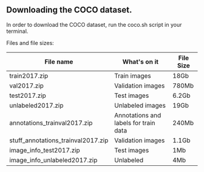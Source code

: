 ## Downloading the COCO dataset.

In order to download the COCO dataset, run the coco.sh script in your terminal.

Files and file sizes:

|File name| What's on it | File Size |
|------------------|--------------|-----------|
|train2017.zip|Train images|18Gb|
|val2017.zip|Validation images|780Mb|
|test2017.zip|Test images|6.2Gb|
|unlabeled2017.zip |Unlabeled images|19Gb|
|annotations_trainval2017.zip|Annotations and labels for train data|240Mb|
|stuff_annotations_trainval2017.zip|Validation images|1.1Gb|
|image_info_test2017.zip|Test images|1Mb|
|image_info_unlabeled2017.zip |Unlabeled|4Mb|



